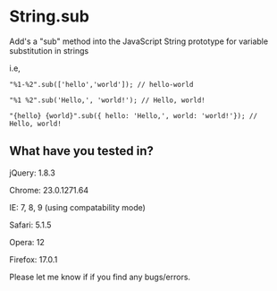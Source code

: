 String.sub
==========

Add's a "sub" method into the JavaScript String prototype for variable substitution in strings

i.e,

<code>"%1-%2".sub(['hello','world']); // hello-world</code>

<code>"%1 %2".sub('Hello,', 'world!'); // Hello, world!</code>

<code>"{hello} {world}".sub({ hello: 'Hello,', world: 'world!'}); // Hello, world!</code>

What have you tested in?
----------
jQuery: 1.8.3

Chrome: 23.0.1271.64

IE: 7, 8, 9 (using compatability mode)

Safari: 5.1.5

Opera: 12

Firefox: 17.0.1

Please let me know if if you find any bugs/errors.